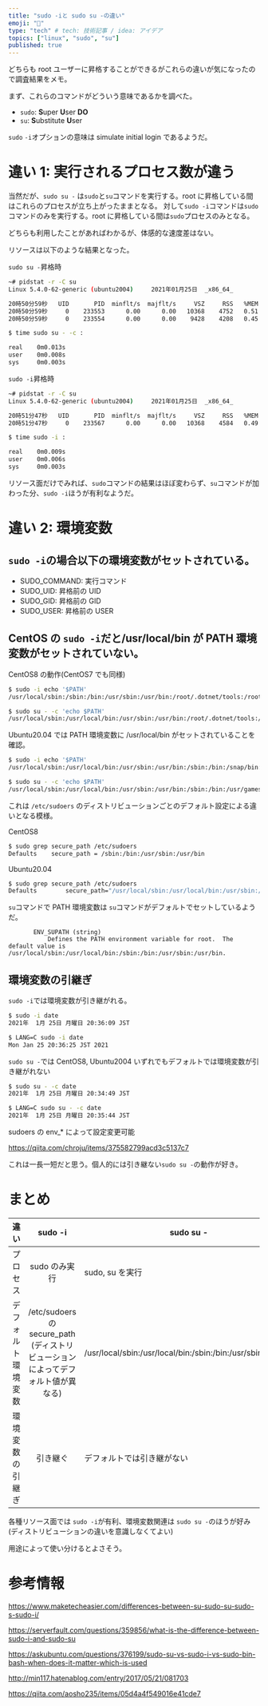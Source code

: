 ```yaml
---
title: "sudo -iと sudo su -の違い"
emoji: "🍣"
type: "tech" # tech: 技術記事 / idea: アイデア
topics: ["linux", "sudo", "su"]
published: true
---
```


どちらも root ユーザーに昇格することができるがこれらの違いが気になったので調査結果をメモ。

まず、これらのコマンドがどういう意味であるかを調べた。

- `sudo`: **S**uper **U**ser **DO**
- `su`: **S**ubstitute **U**ser

`sudo` `-i`オプションの意味は simulate initial login であるようだ。

# 違い 1: 実行されるプロセス数が違う

当然だが、`sudo su -` は`sudo`と`su`コマンドを実行する。root に昇格している間はこれらのプロセスが立ち上がったままとなる。
対して`sudo -i`コマンドは`sudo`コマンドのみを実行する。root に昇格している間は`sudo`プロセスのみとなる。

どちらも利用したことがあればわかるが、体感的な速度差はない。

リソースは以下のような結果となった。

`sudo su -`昇格時

```bash
~# pidstat -r -C su
Linux 5.4.0-62-generic (ubuntu2004)     2021年01月25日  _x86_64_        (1 CPU)

20時50分59秒   UID       PID  minflt/s  majflt/s     VSZ     RSS   %MEM  Command
20時50分59秒     0    233553      0.00      0.00   10368    4752   0.51  sudo
20時50分59秒     0    233554      0.00      0.00    9428    4208   0.45  su
```

```bash
$ time sudo su - -c :

real    0m0.013s
user    0m0.008s
sys     0m0.003s
```

`sudo -i`昇格時

```bash
~# pidstat -r -C su
Linux 5.4.0-62-generic (ubuntu2004)     2021年01月25日  _x86_64_        (1 CPU)

20時51分47秒   UID       PID  minflt/s  majflt/s     VSZ     RSS   %MEM  Command
20時51分47秒     0    233567      0.00      0.00   10368    4584   0.49  sudo
```

```bash
$ time sudo -i :

real    0m0.009s
user    0m0.006s
sys     0m0.003s
```

リソース面だけでみれば、`sudo`コマンドの結果はほぼ変わらず、`su`コマンドが加わった分、`sudo -i`ほうが有利なようだ。

# 違い 2: 環境変数

## `sudo -i`の場合以下の環境変数がセットされている。

- SUDO_COMMAND: 実行コマンド
- SUDO_UID: 昇格前の UID
- SUDO_GID: 昇格前の GID
- SUDO_USER: 昇格前の USER

## CentOS の `sudo -i`だと/usr/local/bin が PATH 環境変数がセットされていない。

CentOS8 の動作(CentOS7 でも同様)

```bash
$ sudo -i echo '$PATH'
/usr/local/sbin:/sbin:/bin:/usr/sbin:/usr/bin:/root/.dotnet/tools:/root/bin

$ sudo su - -c 'echo $PATH'
/usr/local/sbin:/usr/local/bin:/usr/sbin:/usr/bin:/root/.dotnet/tools:/root/bin
```

Ubuntu20.04 では PATH 環境変数に /usr/local/bin がセットされていることを確認。

```bash
$ sudo -i echo '$PATH'
/usr/local/sbin:/usr/local/bin:/usr/sbin:/usr/bin:/sbin:/bin:/snap/bin:/root/.dotnet/tools

$ sudo su - -c 'echo $PATH'
/usr/local/sbin:/usr/local/bin:/usr/sbin:/usr/bin:/sbin:/bin:/usr/games:/usr/local/games:/snap/bin:/root/.dotnet/tools
```

これは `/etc/sudoers` のディストリビューションごとのデフォルト設定による違いとなる模様。

CentOS8

```bash
$ sudo grep secure_path /etc/sudoers
Defaults    secure_path = /sbin:/bin:/usr/sbin:/usr/bin
```

Ubuntu20.04

```bash
$ sudo grep secure_path /etc/sudoers
Defaults        secure_path="/usr/local/sbin:/usr/local/bin:/usr/sbin:/usr/bin:/sbin:/bin:/snap/bin"
```

`su`コマンドで PATH 環境変数は `su`コマンドがデフォルトでセットしているようだ。

```
       ENV_SUPATH (string)
           Defines the PATH environment variable for root.  The default value is /usr/local/sbin:/usr/local/bin:/sbin:/bin:/usr/sbin:/usr/bin.
```

## 環境変数の引継ぎ

`sudo -i`では環境変数が引き継がれる。

```bash
$ sudo -i date
2021年  1月 25日 月曜日 20:36:09 JST

$ LANG=C sudo -i date
Mon Jan 25 20:36:25 JST 2021
```

`sudo su -`では CentOS8, Ubuntu2004 いずれでもデフォルトでは環境変数が引き継がれない

```bash
$ sudo su - -c date
2021年  1月 25日 月曜日 20:34:49 JST

$ LANG=C sudo su - -c date
2021年  1月 25日 月曜日 20:35:44 JST
```

sudoers の env\_\* によって設定変更可能

https://qiita.com/chroju/items/375582799acd3c5137c7

これは一長一短だと思う。個人的には引き継ない`sudo su -`の動作が好き。

# まとめ

| 違い               |                                        sudo -i                                        | sudo su -                                                    |
| :----------------- | :-----------------------------------------------------------------------------------: | ------------------------------------------------------------ |
| プロセス           |                                     sudo のみ実行                                     | sudo, su を実行                                              |
| デフォルト環境変数 | /etc/sudoers の secure_path <br> (ディストリビューションによってデフォルト値が異なる) | /usr/local/sbin:/usr/local/bin:/sbin:/bin:/usr/sbin:/usr/bin |
| 環境変数の引継ぎ   |                                       引き継ぐ                                        | デフォルトでは引き継がない                                   |

各種リソース面では `sudo -i`が有利、環境変数関連は `sudo su -`のほうが好み(ディストリビューションの違いを意識しなくてよい)

用途によって使い分けるとよさそう。

# 参考情報

https://www.maketecheasier.com/differences-between-su-sudo-su-sudo-s-sudo-i/

https://serverfault.com/questions/359856/what-is-the-difference-between-sudo-i-and-sudo-su

https://askubuntu.com/questions/376199/sudo-su-vs-sudo-i-vs-sudo-bin-bash-when-does-it-matter-which-is-used

http://min117.hatenablog.com/entry/2017/05/21/081703

https://qiita.com/aosho235/items/05d4a4f549016e41cde7
